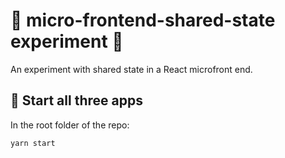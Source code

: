 # 🧪 micro-frontend-shared-state experiment 🧪

An experiment with shared state in a React microfront end.

## :rocket: Start all three apps

In the root folder of the repo:

```bash
yarn start
```
